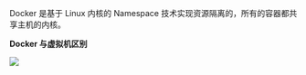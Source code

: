 Docker 是基于 Linux 内核的 Namespace 技术实现资源隔离的，所有的容器都共享主机的内核。

**Docker 与虚拟机区别**

<img src="https://s0.lgstatic.com/i/image/M00/56/B7/Ciqc1F9sDDSAQhNcAAD8rL1NLXc02.jpeg" /> 

